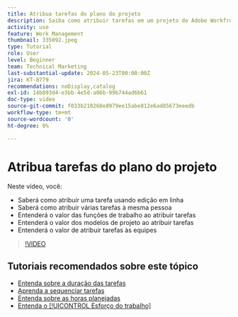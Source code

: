 ```yaml
---
title: Atribua tarefas do plano do projeto
description: Saiba como atribuir tarefas em um projeto do Adobe Workfront usando edição em linha, edição em lote, funções de trabalho e equipes.
activity: use
feature: Work Management
thumbnail: 335092.jpeg
type: Tutorial
role: User
level: Beginner
team: Technical Marketing
last-substantial-update: 2024-05-23T00:00:00Z
jira: KT-8779
recommendations: noDisplay,catalog
exl-id: 14b893d4-e3bb-4e5d-a06b-99b744ad6b61
doc-type: video
source-git-commit: f033b210268e8979ee15abe812e6ad85673eeedb
workflow-type: tm+mt
source-wordcount: '0'
ht-degree: 0%

---
```


# Atribua tarefas do plano do projeto

Neste vídeo, você:

* Saberá como atribuir uma tarefa usando edição em linha
* Saberá como atribuir várias tarefas à mesma pessoa
* Entenderá o valor das funções de trabalho ao atribuir tarefas
* Entenderá o valor dos modelos de projeto ao atribuir tarefas
* Entenderá o valor de atribuir tarefas às equipes

>[!VIDEO](https://video.tv.adobe.com/v/335092/?quality=12&learn=on)

<!---
learn more urls:
Notifications: Information about work assigned to me
Assign tasks
Personal time overview
Make smart assignments
Modify multiple user assignments in a task list
--->

## Tutoriais recomendados sobre este tópico

* [Entenda sobre a duração das tarefas](/help/manage-work/tasks/understand-task-durations.md)
* [Aprenda a sequenciar tarefas](/help/manage-work/tasks/learn-to-sequence-tasks.md)
* [Entenda sobre as horas planejadas](/help/manage-work/tasks/understand-planned-hours.md)
* [Entenda o [!UICONTROL Esforço do trabalho]](/help/manage-work/tasks/understand-work-effort.md)

